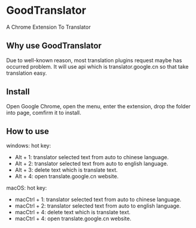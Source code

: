 # GoodTranslator
A Chrome Extension To Translator

## Why use GoodTranslator
Due to well-known reason, most translation plugins request maybe has occurred problem. It will use api which is translator.google.cn so that take translation easy.
## Install
Open Google Chrome, open the menu, enter the extension, drop the folder into page, comfirm it to install.
## How to use
windows:
  hot key:
  * Alt + 1: translator selected text from auto to chinese language.
  * Alt + 2: translator selected text from auto to english language.
  * Alt + 3: delete text which is translate text.
  * Alt + 4: open translate.google.cn website.



macOS:
  hot key:
  * macCtrl + 1: translator selected text from auto to chinese language.
  * macCtrl + 2: translator selected text from auto to english language.
  * macCtrl + 4: delete text which is translate text.
  * macCtrl + 4: open translate.google.cn website.

